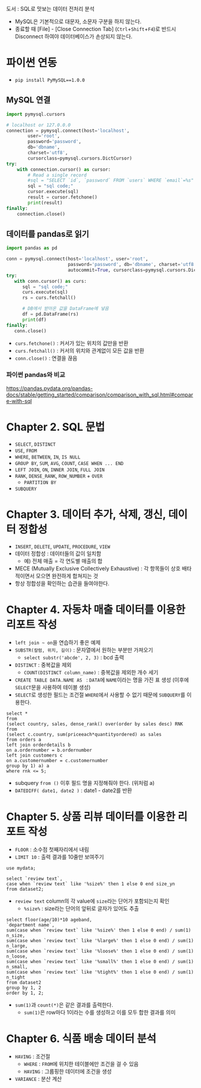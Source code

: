 도서 : SQL로 맛보는 데이터 전처리 분석

- MySQL은 기본적으로 대문자, 소문자 구분을 하지 않는다.
- 종료할 때 [File] - [Close Connection Tab] (`Ctrl`+`Shift`+`F4`)로 반드시 Disconnect 하여야 데이터베이스가 손상되지 않는다.



# 파이썬 연동

- `pip install PyMySQL==1.0.0`



## MySQL 연결

```python 
import pymysql.cursors

# localhost or 127.0.0.0
connection = pymysql.connect(host='localhost',
        user='root',
        password='password',
        db='dbname',
        charset='utf8',
        cursorclass=pymysql.cursors.DictCursor)
try:
    with connection.cursor() as cursor:
        # Read a single record
        #sql = "SELECT `id`, `password` FROM `users` WHERE `email`=%s"
        sql = "sql code;"
        cursor.execute(sql)
        result = cursor.fetchone()
        print(result)
finally:
    connection.close()
```



## 데이터를 pandas로 읽기

```python
import pandas as pd

conn = pymysql.connect(host='localhost', user='root', 
                       password='password', db='dbname', charset='utf8',
                       autocommit=True, cursorclass=pymysql.cursors.DictCursor)
try:
   with conn.cursor() as curs:
      sql = "sql code;"
      curs.execute(sql)
      rs = curs.fetchall()

      # DB에서 받아온 값을 DataFrame에 넣음
      df = pd.DataFrame(rs)
      print(df)
finally:
   conn.close()
```

- `curs.fetchone()` : 커서가 있는 위치의 값만을 반환
- `curs.fetchall()` : 커서의 위치와 관계없이 모든 값을 반환
- `conn.close()` : 연결을 끊음



### 파이썬 pandas와 비교

https://pandas.pydata.org/pandas-docs/stable/getting_started/comparison/comparison_with_sql.html#compare-with-sql



# Chapter 2. SQL 문법

- `SELECT`, `DISTINCT`
- `USE`, `FROM`
- `WHERE`, `BETWEEN`, `IN`, `IS NULL`
- `GROUP BY`, `SUM`, `AVG`, `COUNT`, `CASE WHEN ... END`
- `LEFT JOIN`, `ON`, `INNER JOIN`, `FULL JOIN`
- `RANK`, `DENSE_RANK`, `ROW_NUMBER` + `OVER`
  - `PARTITION BY`
- `SUBQUERY`



# Chapter 3. 데이터 추가, 삭제, 갱신, 데이터 정합성

- `INSERT`, `DELETE`, `UPDATE`, `PROCEDURE`, `VIEW`
- 데이터 정합성 : 데이터들의 값이 일치함
  - 예) 전체 매출 = 각 연도별 매출의 합
- MECE (Mutually Exclusive Collectively Exhaustive) : 각 항목들이 상호 배타적이면서 모으면 완전하게 합쳐지는 것
- 항상 정합성을 확인하는 습관을 들여야한다.



# Chapter 4. 자동차 매출 데이터를 이용한 리포트 작성

- `left join ~ on`을 연습하기 좋은 예제
- `SUBSTR(칼럼, 위치, 길이)` : 문자열에서 원하는 부분만 가져오기
  - `select substr('abcde', 2, 3)` : bcd 출력
- `DISTINCT` : 중복값을 제외
  - `COUNT(DISTINCT column_name)` : 중복값을 제외한 개수 세기
- `CREATE TABLE DATA.NAME AS ` : `DATA`에 `NAME`이라는 명을 가진 표 생성 (이후에 `SELECT`문을 사용하여 테이블 생성)
- `SELECT`로 생성한 필드는 조건절 `WHERE`에서 사용할 수 없기 때문에 `SUBQUERY`를 이용한다.

```mysql
select *
from
(select country, sales, dense_rank() over(order by sales desc) RNK
from
(select c.country, sum(priceeach*quantityordered) as sales
from orders a
left join orderdetails b
on a.ordernumber = b.ordernumber
left join customers c
on a.customernumber = c.customernumber
group by 1) a) a
where rnk <= 5;
```

- subquery `from ()` 이후 필드 명을 지정해줘야 한다. (위처럼 a)
- `DATEDIFF( date1, date2 )` : date1 - date2를 반환



# Chapter 5. 상품 리뷰 데이터를 이용한 리포트 작성

- `FLOOR` : 소수점 첫째자리에서 내림
- `LIMIT 10` : 출력 결과를 10줄만 보여주기

```mysql
use mydata;

select `review text`,
case when `review text` like '%size%' then 1 else 0 end size_yn
from dataset2;
```

- `review text` column의 각 value에 `size`라는 단어가 포함되는지 확인
  - `%size%` : size라는 단어의 앞뒤로 글자가 있어도 추출

```mysql
select floor(age/10)*10 ageband,
`department name`,
sum(case when `review text` like '%size%' then 1 else 0 end) / sum(1) n_size,
sum(case when `review text` like '%large%' then 1 else 0 end) / sum(1) n_large,
sum(case when `review text` like '%loose%' then 1 else 0 end) / sum(1) n_loose,
sum(case when `review text` like '%small%' then 1 else 0 end) / sum(1) n_small,
sum(case when `review text` like '%tight%' then 1 else 0 end) / sum(1) n_tight
from dataset2
group by 1, 2
order by 1, 2;
```

- `sum(1)`과 `count(*)`은 같은 결과를 출력한다.
  - `sum(1)`은 row마다 1이라는 수를 생성하고 이를 모두 합한 결과를 의미

# Chapter 6. 식품 배송 데이터 분석

- `HAVING` : 조건절
  - `WHERE` : `FROM`에 위치한 테이블에만 조건을 걸 수 있음
  - `HAVING` : 그룹핑한 데이터에 조건을 생성
- `VARIANCE` : 분산 계산

